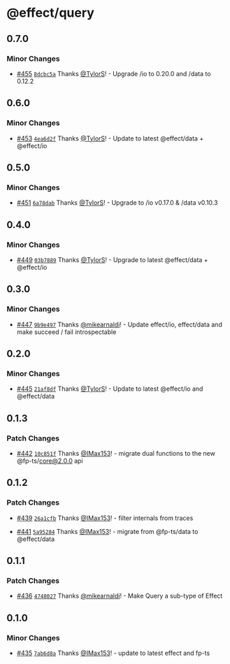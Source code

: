# @effect/query

## 0.7.0

### Minor Changes

- [#455](https://github.com/Effect-TS/query/pull/455) [`8dcbc5a`](https://github.com/Effect-TS/query/commit/8dcbc5ae792811e6043e4934a6ad838e70ae82ec) Thanks [@TylorS](https://github.com/TylorS)! - Upgrade /io to 0.20.0 and /data to 0.12.2

## 0.6.0

### Minor Changes

- [#453](https://github.com/Effect-TS/query/pull/453) [`4ea6d2f`](https://github.com/Effect-TS/query/commit/4ea6d2fe1fd394b61ca73112de71a9f478238cff) Thanks [@TylorS](https://github.com/TylorS)! - Update to latest @effect/data + @effect/io

## 0.5.0

### Minor Changes

- [#451](https://github.com/Effect-TS/query/pull/451) [`6a78dab`](https://github.com/Effect-TS/query/commit/6a78dab44a095b3714395dc48cf3a3162661ec31) Thanks [@TylorS](https://github.com/TylorS)! - Upgrade to /io v0.17.0 & /data v0.10.3

## 0.4.0

### Minor Changes

- [#449](https://github.com/Effect-TS/query/pull/449) [`03b7889`](https://github.com/Effect-TS/query/commit/03b7889c9b476e6604b8d4e9cb1309d0b6041612) Thanks [@TylorS](https://github.com/TylorS)! - Upgrade to latest @effect/data + @effect/io

## 0.3.0

### Minor Changes

- [#447](https://github.com/Effect-TS/query/pull/447) [`9b9e497`](https://github.com/Effect-TS/query/commit/9b9e49768eaf0f393831c6a83706859625ed21ce) Thanks [@mikearnaldi](https://github.com/mikearnaldi)! - Update effect/io, effect/data and make succeed / fail introspectable

## 0.2.0

### Minor Changes

- [#445](https://github.com/Effect-TS/query/pull/445) [`21af8df`](https://github.com/Effect-TS/query/commit/21af8dfd71610373893b95f7dc517dd8f29add5a) Thanks [@TylorS](https://github.com/TylorS)! - Update to latest @effect/io and @effect/data

## 0.1.3

### Patch Changes

- [#442](https://github.com/Effect-TS/query/pull/442) [`10c851f`](https://github.com/Effect-TS/query/commit/10c851f4e837efdbb355aa46343ce6c45098f68e) Thanks [@IMax153](https://github.com/IMax153)! - migrate dual functions to the new @fp-ts/core@2.0.0 api

## 0.1.2

### Patch Changes

- [#439](https://github.com/Effect-TS/query/pull/439) [`26a1cfb`](https://github.com/Effect-TS/query/commit/26a1cfb0f46b3746ef94836738439be764f24cb2) Thanks [@IMax153](https://github.com/IMax153)! - filter internals from traces

- [#441](https://github.com/Effect-TS/query/pull/441) [`5a95284`](https://github.com/Effect-TS/query/commit/5a95284eccf1053609adced8d69c8805e64556f2) Thanks [@IMax153](https://github.com/IMax153)! - migrate from @fp-ts/data to @effect/data

## 0.1.1

### Patch Changes

- [#436](https://github.com/Effect-TS/query/pull/436) [`4748027`](https://github.com/Effect-TS/query/commit/4748027bf90c00a77d259c6b853e1d66321cf326) Thanks [@mikearnaldi](https://github.com/mikearnaldi)! - Make Query a sub-type of Effect

## 0.1.0

### Minor Changes

- [#435](https://github.com/Effect-TS/query/pull/435) [`7ab6d8a`](https://github.com/Effect-TS/query/commit/7ab6d8ab3f0ef117d161ddc991b2443bb148f253) Thanks [@IMax153](https://github.com/IMax153)! - update to latest effect and fp-ts
